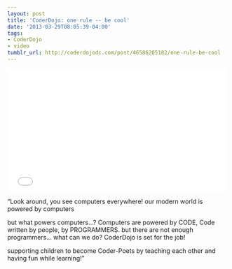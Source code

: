 ```yaml
---
layout: post
title: 'CoderDojo: one rule -- be cool'
date: '2013-03-29T08:05:39-04:00'
tags:
- CoderDojo
- video
tumblr_url: http://coderdojodc.com/post/46586205182/one-rule-be-cool
---
```

<div class="youtube-wrapper">
<iframe src="//player.vimeo.com/video/62684914" width="500" height="281" frameborder="0" title="CoderDojo - one rule - Be Cool!" webkitallowfullscreen="" mozallowfullscreen="" allowfullscreen=""></iframe>
</div>

“Look around, you see computers everywhere! our modern world is powered by computers

but what powers computers…? Computers are powered by CODE, Code written by people, by PROGRAMMERS. but there are not enough programmers… what can we do? CoderDojo is set for the job! 

supporting children to become Coder-Poets by teaching each other and having fun while learning!”
